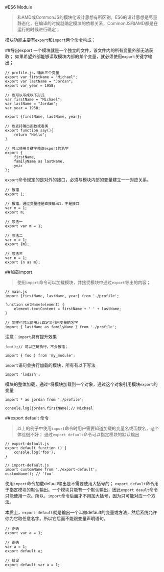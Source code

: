 #ES6 Module
> 和AMD或CommonJS的模块化设计思想有所区别，ES6的设计思想是尽量静态化，在编译的时候就确定模块的依赖关系，CommonJS和AMD都是在运行的时候进行确定；

模块功能主要有`export`和`import`两个命令构成；

##导出export
一个模块就是一个独立的文件，该文件内的所有变量外部无法获取；
如果希望外部能够读取模块内部的某个变量，就必须使用`export`关键字输出；

	
	// profile.js，输出三个变量
	export var firstName = "Michael";
	export var lastName = "Jordan";
	export var year = 1958;

	// 也可以写成以下形式
	var firstName = "Michael";
	var lastName = "Jordan";
	var year = 1958;
	
	export {firstName, lastName, year};

	// 也支持输出函数或者类
	export function say(){
		return "Hello";
	}

	// 可以使用关键字修改export的名字
	export {
		firstName, 
		familyName as lastName, 
		year
	};
	
`export`命令规定的是对外的接口，必须与模块内部的变量建立一一对应关系。

	// 报错
	export 1;

	// 报错，通过变量还是直接输出1，不是接口
	var m = 1;
	export m;

	// 写法一
	export var m = 1;

	// 写法二
	var m = 1;
	export {m};

	// 写法三
	var n = 1;
	export {n as m};

##加载import
> 使用`import`命令可以加载模块，并接受模块中通过`export`导出的内容；

	// main.js
	import {firstName, lastName, year} from './profile';

	function setName(element) {
	  	element.textContent = firstName + ' ' + lastName;
	}

	// 同样也可以使用as自定义引用变量的名字
	import { lastName as familyName } from './profile';

注意：`import`具有提升效果

	foo();// 可以正确执行，不会报错；

	import { foo } from 'my_module';

`import`语句会执行加载的模块，所有有以下写法
	
	import 'lodash';

模块的整体加载，通过`*`将模块加载到一个对象，通过这个对象引用模块`export`的变量

	import * as jordan from './profile';

	console.log(jordan.firstName);// Michael

##export default 命令
> 以上的例子中使用`import`命令时用户需要知道加载的变量名或函数名，这个体验很不好；
> 通过`export default`命令可以指定模块的默认输出

	// export-default.js
	export default function () {
		console.log('foo');
	}

	// import-default.js
	import customName from './export-default';
	customName(); // 'foo'

使用`import`命令加载default输出是不需要使用大括号的；
`export default`命令用于指定模块的默认输出。一个模块只能有一个默认输出，因此`export deault`命令只能使用一次。所以，`import`命令后面才不用加大括号，因为只可能对应一个方法。

本质上，`export default`就是输出一个叫做default的变量或方法，然后系统允许你为它取任意名字。所以它后面不能跟变量声明语句。

	// 正确
	export var a = 1;

	// 正确
	var a = 1;
	export default a;

	// 错误
	export default var a = 1;

